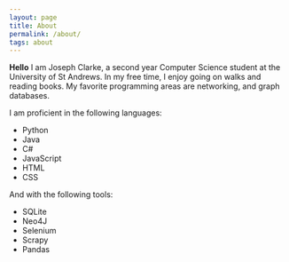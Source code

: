 ```yaml
---
layout: page
title: About
permalink: /about/
tags: about
---
```


__Hello__ I am Joseph Clarke, a second year Computer Science student at the University of St Andrews. In my free time, I enjoy going on walks and reading books. My favorite programming areas are networking, and graph databases.

I am proficient in the following languages:

 * Python
 * Java
 * C#
 * JavaScript
 * HTML
 * CSS

And with the following tools:

  * SQLite
  * Neo4J
  * Selenium
  * Scrapy
  * Pandas
